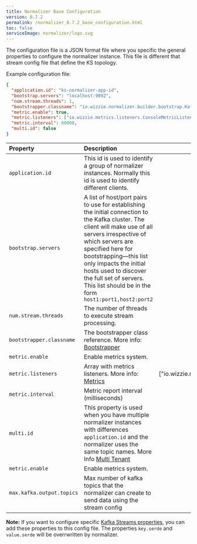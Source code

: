 ```yaml
---
title: Normalizer Base Configuration
version: 0.7.2
permalink: /normalizer_0.7.2_base_configuration.html
toc: false
serviceImage: normalizer/logo.svg
---
```


The configuration file is a JSON format file where you specific the general properties to configure the normalizer instance. This file is different that stream config file that define the KS topology.

Example configuration file:

```json
{
  "application.id": "ks-normalizer-app-id",
  "bootstrap.servers": "localhost:9092",
  "num.stream.threads": 1,
  "bootstrapper.classname": "io.wizzie.normalizer.builder.bootstrap.KafkaBootstrapper",
  "metric.enable": true,
  "metric.listeners": ["io.wizzie.metrics.listeners.ConsoleMetricListener"],
  "metric.interval": 60000,
  "multi.id": false
}
```

| Property     | Description     |  Default Value|
| :------------- | :-------------  |   :-------------:   |
| `application.id`      | This id is used to identify a group of normalizer instances. Normally this id is used to identify different clients.      |  - |
| `bootstrap.servers`      | A list of host/port pairs to use for establishing the initial connection to the Kafka cluster. The client will make use of all servers irrespective of which servers are specified here for bootstrapping—this list only impacts the initial hosts used to discover the full set of servers. This list should be in the form `host1:port1,host2:port2`      | - |
| `num.stream.threads`      | The number of threads to execute stream processing.      | 1 |
| `bootstrapper.classname`      | The bootstrapper class reference. More info: [Bootstrapper](/normalizer_{{page.version}}_bootstrapper.html)       | - |
| `metric.enable`      | Enable metrics system.      | false |
| `metric.listeners`      | Array with metrics listeners. More info: [Metrics](/normalizer_{{page.version}}_metrics.html)      | ["io.wizzie.metrics.listeners.ConsoleMetricListener"] |
| `metric.interval`      | Metric report interval (milliseconds)      |  60000 |
| `multi.id`      | This property is used when you have multiple normalizer instances with differences `application.id` and the normalizer uses the same topic names. More Info [Multi Tenant](/normalizer_{{page.version}}_multi_tenant)      |  false |
| `metric.enable`      | Enable metrics system.      | false |
| `max.kafka.output.topics` | Max number of kafka topics that the normalizer can create to send data using the stream config | Integer.MAX_VALUE |

**Note:** If you want to configure specific [Kafka Streams properties](http://kafka.apache.org/documentation#streamsconfigs), you can add these properties to this config file. The properties `key.serde` and `value.serde` will be overrwritten by normalizer.
